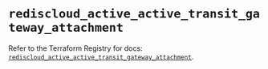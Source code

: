 # `rediscloud_active_active_transit_gateway_attachment`

Refer to the Terraform Registry for docs: [`rediscloud_active_active_transit_gateway_attachment`](https://registry.terraform.io/providers/redislabs/rediscloud/2.7.1/docs/resources/active_active_transit_gateway_attachment).
